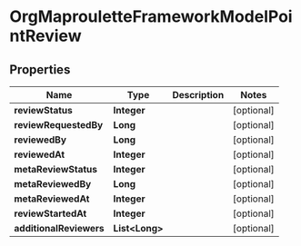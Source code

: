 # OrgMaprouletteFrameworkModelPointReview

## Properties
Name | Type | Description | Notes
------------ | ------------- | ------------- | -------------
**reviewStatus** | **Integer** |  |  [optional]
**reviewRequestedBy** | **Long** |  |  [optional]
**reviewedBy** | **Long** |  |  [optional]
**reviewedAt** | **Integer** |  |  [optional]
**metaReviewStatus** | **Integer** |  |  [optional]
**metaReviewedBy** | **Long** |  |  [optional]
**metaReviewedAt** | **Integer** |  |  [optional]
**reviewStartedAt** | **Integer** |  |  [optional]
**additionalReviewers** | **List&lt;Long&gt;** |  |  [optional]
